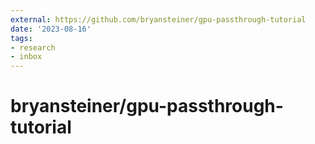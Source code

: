 ```yaml
---
external: https://github.com/bryansteiner/gpu-passthrough-tutorial
date: '2023-08-16'
tags:
- research
- inbox
---
```


# bryansteiner/gpu-passthrough-tutorial
